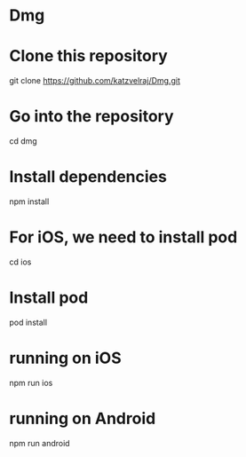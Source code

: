 # Dmg

# Clone this repository
git clone https://github.com/katzvelraj/Dmg.git

# Go into the repository
cd dmg

# Install dependencies
npm install

# For iOS, we need to install pod
cd ios

# Install pod
pod install

# running on iOS
npm run ios

# running on Android
npm run android
